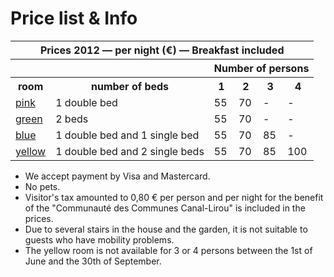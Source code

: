 # Price list & Info

<table>
  <tr>
    <th colspan="6">Prices 2012 &mdash; per night (€) &mdash; Breakfast included</th>
  </tr>
  <tr>
    <th colspan="2"></th>
    <th colspan="4">Number of persons</th>
  </tr>
  <tr>
    <th>room</th>
    <th>number of beds</th>
    <th>1</th> <th>2</th> <th>3</th> <th>4</th>
  </tr>
  <tr>
    <td><a href="/en/rooms/pink-room">pink</a></td>
    <td>1 double bed</td>
    <td>55</td> <td>70</td> <td>-</td> <td>-</td>
  </tr>
  <tr>
    <td><a href="/en/rooms/green-room">green</a></td>
    <td>2 beds</td>
    <td>55</td> <td>70</td> <td>-</td> <td>-</td>
  </tr>
  <tr>
    <td><a href="/en/rooms/blue-room">blue</a></td>
    <td>1 double bed and 1 single bed</td>
    <td>55</td> <td>70</td> <td>85</td> <td>-</td> 
  </tr>
  <tr>
    <td><a href="/en/rooms/yellow-room">yellow</a></td>
    <td>1 double bed and 2 single beds</td>
    <td>55</td> <td>70</td> <td>85</td> <td>100</td>
  </tr>
</table>

* We accept payment by Visa and Mastercard. 
* No pets.
* Visitor's tax amounted to 0,80 € per person and per night  for the benefit of the "Communauté des Communes Canal-Lirou" is included in the prices.  
* Due to several stairs in the house and the garden, it is not suitable to guests who have mobility problems.
* The yellow room is not available for 3 or 4 persons between the 1st of June and the 30th of September. 
